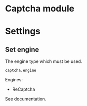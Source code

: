 # Captcha module



# Settings

## Set engine

The engine type which must be used.

	captcha.engine 

Engines:

- ReCaptcha

See documentation.
